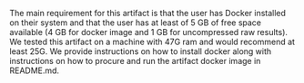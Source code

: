 The main requirement for this artifact is that the user has Docker installed on
their system and that the user has at least of 5 GB of free space available (4
GB for docker image and 1 GB for uncompressed raw results). We tested this
artifact on a machine with 47G ram and would recommend at least 25G. We provide
instructions on how to install docker along with instructions on how to procure
and run the artifact docker image in README.md.
